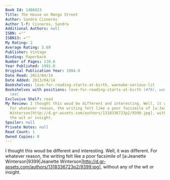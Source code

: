 ```yaml
---
Book Id: 1486923
Title: The House on Mango Street
Author: Sandra Cisneros
Author l-f: Cisneros, Sandra
Additional Authors: null
ISBN: =""
ISBN13: =""
My Rating: 2
Average Rating: 3.69
Publisher: Vintage
Binding: Paperback
Number of Pages: 110.0
Year Published: 1991.0
Original Publication Year: 1984.0
Date Read: 2013/04/14
Date Added: 2013/04/14
Bookshelves: love-for-reading-starts-at-birth, wannabe-serious-lit
Bookshelves with positions: love-for-reading-starts-at-birth (#78), wannabe-serious-lit
  (#4)
Exclusive Shelf: read
My Review: I thought this woud be different and interesting. Well, it was different.
  For whatever reason, the writing felt like a poor facsimile of [a:Jeanette Winterson|9399|Jeanette
  Winterson|http://d.gr-assets.com/authors/1318336723p2/9399.jpg], without any of
  the wit or insight.
Spoiler: null
Private Notes: null
Read Count: 1
Owned Copies: 0
---
```


I thought this woud be different and interesting. Well, it was different. For whatever reason, the writing felt like a poor facsimile of [a:Jeanette Winterson|9399|Jeanette Winterson|http://d.gr-assets.com/authors/1318336723p2/9399.jpg], without any of the wit or insight.